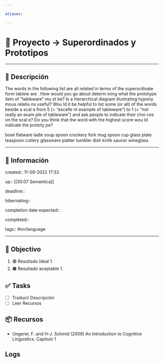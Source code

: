 ```yaml
---

aliases: 

---
```


# 🚀 Proyecto -> Superordinados y Prototipos

___

## 🧾 Descripción

The words in the following list are all related in terms of the superordinate
form tablew are . How would you go about determ ining what the prototype
item of “tableware” mu st be? Is a hierarchical diagram illustrating
hypony mous relatio ns useful? Wou ld it be helpful to list some (or all) of the
words beside a scal e from 5 (= “excelle nt example of tableware”) to 1
(= “not really an exam ple of tableware”) and ask people to indicate their
choi ces on the scal e? Do you think that the word with the highest score
wou ld indicate the prototy pe?

bowl ﬂatware ladle soup spoon
crockery fork mug spoon
cup glass plate teaspoon
cutlery glassware platter tumbler
dish knife saucer wineglass

---

## 📢 Información

created::  11-09-2022 17:33

up:: [[30.07 Semantica]]

deadline::

hibernating::

completion date expected::

completed::

tags:: #on/language 

___

## 🎯 Objectivo

1. 🟢 Resultado Ideal
	1.
2. 🟠 Resultado aceptable
	1.

## ✅ Tasks

- [ ] Traducir Descripción
- [ ] Leer Recursos

## 📦 Recursos
- Ungerer, F. and H-J. Schmid (2006) An Introduction to Cognitive Linguistics. Capitulo 1

## Logs
